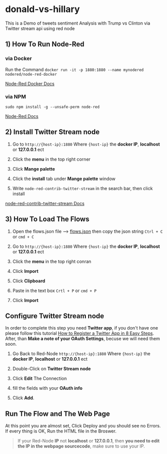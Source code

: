 # donald-vs-hillary
This is a Demo of tweets sentiment Analysis with Trump vs Clinton via Twitter stream api using red node

## 1) How To Run Node-Red

### via Docker

Run the Command `docker run -it -p 1880:1880 --name mynodered nodered/node-red-docker`

[Node-Red Docker Docs](http://nodered.org/docs/platforms/docker)

### via NPM

`sudo npm install -g --unsafe-perm node-red`

[Node-Red Docs](http://nodered.org/docs/getting-started/installation) 

## 2) Install Twitter Stream node

1. Go to `http://{host-ip}:1880` 
Where `{host-ip}` the **docker IP**, **localhost** or **127.0.0.1** ect

2. Click the **menu** in the top right corner 

3. Click **Mange palette**

4. Click the **install** tab under **Mange palette** window

5. Write `node-red-contrib-twitter-stream` in the search bar, then click install

[node-red-contrib-twitter-stream Docs](http://flows.nodered.org/node/node-red-contrib-twitter-stream)


## 3) How To Load The Flows

1. Open the flows.json file --> [flows.json](https://raw.githubusercontent.com/Khalid-Nowaf/donald-vs-hillary/master/flows.js) then copy the json string `Ctrl + C` or `cmd + C`

2. Go to `http://{host-ip}:1880` 
Where `{host-ip}` the **docker IP**, **localhost** or **127.0.0.1** ect

3. Click the **menu** in the top right conran

4. Click  **Import**

5. Click **Clipboard**

6. Paste in the text box `Crtl + P` or `cmd + P`

7. Click **Import**


## Configure Twitter Stream node

In order to complete this step you need **Twitter app**, if you don't have one please follow this tutorial [How to Register a Twitter App in 8 Easy Steps](https://iag.me/socialmedia/how-to-create-a-twitter-app-in-8-easy-steps/). 
After, than **Make a note of your OAuth Settings**, becuse we will need them soon.

1. Go Back to Red-Node `http://{host-ip}:1880` 
Where `{host-ip}` the **docker IP**, **localhost** or **127.0.0.1** ect

2. Double-Click on **Twitter Stream node**

3. Click **Edit** The Connection

4. fill the fields with your **OAuth info**

5. Click **Add**.

## Run The Flow and The Web Page 

At this point you are almost set, Click Deploy and you should see no Errors. If every thing is OK, Run the HTML file in the Broswer.

> If your Red-Node **IP** not **localhost** or **127.0.0.1**, then **you need to edit the IP in the webpage sourcecode**, make sure to use your IP.